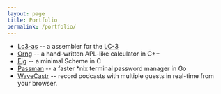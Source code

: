 ```yaml
---
layout: page
title: Portfolio
permalink: /portfolio/
---
```

- <a href="https://github.com/olishmollie/lc3-as">Lc3-as</a> -- a assembler for the <a href="https://en.wikipedia.org/wiki/Little_Computer_3">LC-3</a>
- <a href="https://github.com/olishmollie/orng">Orng</a> -- a hand-written APL-like calculator in C++
- <a href="https://github.com/olishmollie/fig">Fig</a> -- a minimal Scheme in C
- <a href="https://github.com/olishmollie/passman">Passman</a> -- a faster *nix terminal password manager in Go
- <a href="https://github.com/olishmollie/Wavecastr">WaveCastr</a> -- record podcasts with multiple guests in real-time from your browser.
